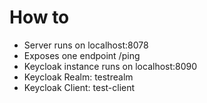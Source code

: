 # How to
* Server runs on localhost:8078
* Exposes one endpoint /ping
* Keycloak instance runs on localhost:8090
* Keycloak Realm: testrealm
* Keycloak Client: test-client